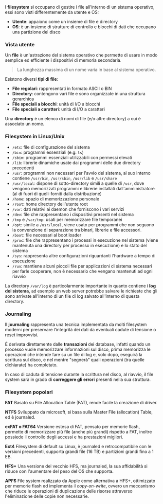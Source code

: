I **filesystem** si occupano di gestire i file all'interno di un sistema operativo, essi sono visti differentemente da utente e OS:
- **Utente**: appaiono come un insieme di file e directory
- **OS**: è un insieme di strutture di controllo e blocchi di dati che occupano una partizione del disco

### Vista utente
Un **file** è un'astrazione del sistema operativo che permette di usare in modo semplice ed efficiente i dispositivi di memoria secondaria.
>La lunghezza massima di un nome varia in base al sistema operativo.

Esistono diversi **tipi di file**:
- **File regolari**: rappresentati in formato ASCII o BIN
- **Directory**: contengono vari file e sono organizzate in una struttura gerarchica
- **File speciali a blocchi**: unità di I/O a blocchi
- **File speciali a caratteri**: unità di I/O a caratteri

Una **directory** è un elenco di nomi di file (e/o altre directory) a cui è associato un nome.

### Filesystem in Linux/Unix
- `/etc`: file di configurazione del sistema
- `/bin`: programmi essenziali (e.g. `ls`)
- `/sbin`: programmi essenziali utilizzabili con permessi elevati
- `/lib`: librerie dinamiche usate dai programmi delle due directory precedenti
- `/usr`: programmi non necessari per l'avvio del sistema, al suo interno contiene `/usr/bin`, `/usr/sbin`, `/usr/lib` e `/usr/share`
- `/usr/local`: dispone di sotto-directory simili a quelle di `/usr`, dove vengono memorizzati programmi e librerie installati dall'amministratore (al di fuori di quelli forniti dalla distribuzione)
- `/home`: spazio di memorizzazione personale
- `/root`: home directory dell'utente root
- `/var`: dati relativi ai daemon che forniscono i vari servizi
- `/dev`: file che rappresentano i dispositivi presenti nel sistema
- `/tmp` e `/var/tmp`: usati per memorizzare file temporanei
- `/opt`: simile a `/usr/local`, viene usato per programmi che non seguono la convenzione di separazione tra binari, librerie e file accessori.
- `/boot`: file necessari al boot loader
- `/proc`: file che rappresentano i processi in esecuzione nel sistema (viene mantenuta una directory per processo in esecuzione) e lo stato del sistema
- `/sys`: rappresenta altre configurazioni riguardanti l'hardware a tempo di esecuzione
- `/run`: mantiene alcuni piccoli file per applicazioni di sistema necessari per farle cooperare, non è necessario che vengano mantenuti ad ogni riavvio

La directory `/var/log` è particolarmente importante in quanto contiene i **log del sistema**, ad esempio un web server potrebbe salvare le richieste che gli sono arrivate all'interno di un file di log salvato all'interno di questa directory.

### Journaling
Il **journaling** rappresenta una tecnica implementata da molti filesystem moderni per preservare l'integrità dei dati da eventuali cadute di tensione o reset improvvisi.

È derivata direttamente dalle **transazioni** dei database, infatti quando un processo vuole memorizzare informazioni sul disco, prima memorizza le operazioni che intende fare su un file di log e, solo dopo, eseguirà la scrittura sul disco, e nel mentre "segnerà" quali operazioni (tra quelle dichiarate) ha completato.

In caso di caduta di tensione durante la scrittura nel disco, al riavvio, il file system sarà in grado di **correggere gli errori** presenti nella sua struttura.

### Filesystem popolari
**FAT**
Basato su File Allocation Table (FAT), rende facile la creazione di driver.

**NTFS**
Sviluppato da microsoft, si basa sulla Master File (allocation) Table, ed è journaled.


**exFAT o FAT64**
Versione estesa di FAT, pensato per memorie flash, permette di memorizzare più file (anche più grandi) rispetto a FAT, inoltre possiede il controllo degli accessi e ha prestazioni migliori.

**Ext4**
Filesystem di default su Linux, è journaled e retrocompatibile con le versioni precedenti, supporta grandi file (16 TB) e partizioni grandi fino a 1 EB.

**HFS+**
Una versione del vecchio HFS, ma journaled, la sua affidabilità si riduce con l'aumentare del peso del OS che supporta.

**APFS**
File system realizzato da Apple come alternativa a HFS+, ottimizzato per memorie flash ed implementa il _copy-on-write_, ovvero un meccanismo che riduce le operazioni di duplicazione delle risorse attraverso l'eliminazione delle copie non necessarie.
